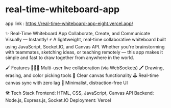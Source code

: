 # real-time-whiteboard-app

app link : https://real-time-whiteboard-app-eight.vercel.app/

✨ Real-Time Whiteboard App
Collaborate, Create, and Communicate Visually — Instantly! ⚡
A lightweight, real-time collaborative whiteboard built using JavaScript, Socket.IO, and Canvas API. Whether you're brainstorming with teammates, sketching ideas, or teaching remotely — this app makes it simple and fast to draw together from anywhere in the world.

🖌️ Features
🧑‍🤝‍🧑 Multi-user live collaboration (via WebSockets)
🖍️ Drawing, erasing, and color picking tools
🧽 Clear canvas functionality
🕹️ Real-time canvas sync with zero lag
🧘 Minimalist, distraction-free UI

🛠️ Tech Stack
Frontend: HTML, CSS, JavaScript, Canvas API
Backend: Node.js, Express.js, Socket.IO
Deployment: Vercel 


